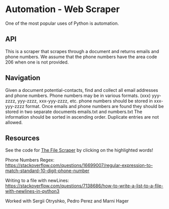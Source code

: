 # Automation - Web Scraper

One of the most popular uses of Python is automation.

## API

This is a scraper that scrapes through a document and returns emails and phone numbers. We assume that the phone numbers have the area code 206 when one is not provided. 

## Navigation

Given a document potential-contacts, find and collect all email addresses and phone numbers.
Phone numbers may be in various formats.
(xxx) yyy-zzzz, yyy-zzzz, xxx-yyy-zzzz, etc.
phone numbers should be stored in xxx-yyy-zzzz format.
Once emails and phone numbers are found they should be stored in two separate documents emails.txt and numbers.txt 
The information should be sorted in ascending order.
Duplicate entries are not allowed.


## Resources

See the code for [The File Scraper](scraper.py) by clicking on the highlighted words!

Phone Numbers Regex: https://stackoverflow.com/questions/16699007/regular-expression-to-match-standard-10-digit-phone-number

Writing to a file with newLines: https://stackoverflow.com/questions/7138686/how-to-write-a-list-to-a-file-with-newlines-in-python3

Worked with Sergii Otryshko, Pedro Perez and Marni Hager
